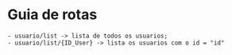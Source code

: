 # Guia de rotas
    - usuario/list -> lista de todos os usuarios;
    - usuario/list/{ID_User} -> lista os usuarios com o id = "id"